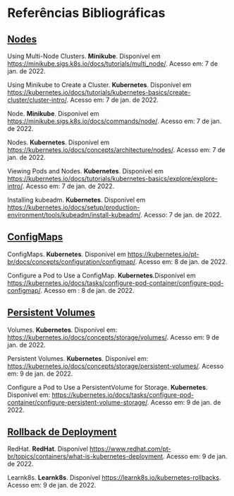 # Referências Bibliográficas

##  [Nodes](https://github.com/Numb4r/KubernetesTutorial/blob/master/markdown/Nodes.md)
Using Multi-Node Clusters. **Minikube**. Disponível em <https://minikube.sigs.k8s.io/docs/tutorials/multi_node/>. Acesso em: 7 de jan. de 2022.

Using Minikube to Create a Cluster. **Kubernetes**. Disponível em <https://kubernetes.io/docs/tutorials/kubernetes-basics/create-cluster/cluster-intro/>. Acesso em: 7 de jan. de 2022.

Node. **Minikube**. Disponível em <https://minikube.sigs.k8s.io/docs/commands/node/>. Acesso em: 7 de jan. de 2022.

Nodes. **Kubernetes**. Disponível em <https://kubernetes.io/docs/concepts/architecture/nodes/>. Acesso em: 7 de jan. de 2022.

Viewing Pods and Nodes. **Kubernetes**. Disponível em <https://kubernetes.io/docs/tutorials/kubernetes-basics/explore/explore-intro/>. Acesso em: 7 de jan. de 2022.

Installing kubeadm. **Kubernetes**. Disponível em <https://kubernetes.io/docs/setup/production-environment/tools/kubeadm/install-kubeadm/>. Acesso: 7 de jan. de 2022.

##   [ConfigMaps](https://github.com/Numb4r/KubernetesTutorial/blob/master/markdown/ConfigMaps.md)

ConfigMaps. **Kubernetes**. Disponível em <https://kubernetes.io/pt-br/docs/concepts/configuration/configmap/>. Acesso em: 8 de jan. de 2022.

Configure a Pod to Use a ConfigMap. **Kubernetes**.Disponível em <https://kubernetes.io/docs/tasks/configure-pod-container/configure-pod-configmap/>. Acesso em : 8 de jan. de 2022.
##  [Persistent Volumes](https://github.com/Numb4r/KubernetesTutorial/blob/master/markdown/PersistentVolume.md)

Volumes. **Kubernetes**. Disponível em: <https://kubernetes.io/docs/concepts/storage/volumes/>. Acesso em: 9 de jan. de 2022.

Persistent Volumes. **Kubernetes**. Disponível em: <https://kubernetes.io/docs/concepts/storage/persistent-volumes/>. Acesso em: 9 de jan. de 2022.

Configure a Pod to Use a PersistentVolume for Storage. **Kubernetes**. Disponível em: <https://kubernetes.io/docs/tasks/configure-pod-container/configure-persistent-volume-storage/>. Acesso em: 9 de jan. de 2022.

##   [Rollback de Deployment](https://github.com/Numb4r/KubernetesTutorial/blob/master/markdown/RollbackDeployment.md)
RedHat. **RedHat**. Disponível <https://www.redhat.com/pt-br/topics/containers/what-is-kubernetes-deployment>. Acesso em: 9 de jan. de 2022.

Learnk8s. **Learnk8s**. Disponível <https://learnk8s.io/kubernetes-rollbacks>. Acesso em: 9 de jan. de 2022.
